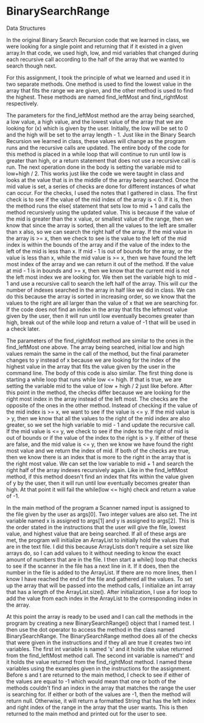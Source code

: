 # BinarySearchRange

Data Structures

In the original Binary Search Recursion code that we learned in class, we were looking for a single point and returning that if it existed in a given array.In that code, we used high, low, and mid variables that changed during each recursive call according to the half of the array that we wanted to search though next.

For this assignment, I took the principle of what we learned and used it in two separate methods. One method is used to find the lowest value in the array that fits the range we are given, and the other method is used to find the highest. These methods are named find_leftMost and find_rightMost respectively.

The parameters for the find_leftMost method are the array being searched, a low value, a high value, and the lowest value of the array that we are looking for (x) which is given by the user. Initially, the low will be set to 0 and the high will be set to the array length - 1. Just like in the Binary Search Recursion we learned in class, these values will change as the program runs and the recursive calls are updated. The entire body of the code for this method is placed in a while loop that will continue to run until low is greater than high, or a return statement that does not use a recursive call is run. The next operation done in the body is setting the variable mid to low+high / 2. This works just like the code we were taught in class and looks at the value that is in the middle of the array being searched. Once the mid value is set, a series of checks are done for different instances of what can occur. For the checks, I used the notes that I gathered in class. The first check is to see if the value of the mid index of the array is < 0. If it is, then the method runs the else{ statement that sets low to mid + 1 and calls the method recursively using the updated value. This is because if the value of the mid is greater than the x value, or smallest value of the range, then we know that since the array is sorted, then all the values to the left are smaller than x also, so we can search the right half of the array. If the mid value in the array is >= x, then we check to see is the value to the left of the mid index is within the bounds of the array and if the value of the index to the left of the mid is less than x. If mid - 1 is out of bounds for the array, or the value is less than x, while the mid value is >= x, then we have found the left most index of the array and we can return it out of the method. If the value at mid - 1 is in bounds and >= x, then we know that the current mid is not the left most index we are looking for. We then set the variable high to mid - 1 and use a recursive call to search the left half of the array. This will cur the number of indexes searched in the array in half like we did in class. We can do this because the array is sorted in increasing order, so we know that the values to the right are all larger than the value of x that we are searching for. If the code does not find an index in the array that fits the leftmost value given by the user, then it will run until low eventually becomes greater than high, break out of the while loop and return a value of -1 that will be used in a check later.

The parameters of the find_rightMost method are similar to the ones in the find_leftMost one above. The array being searched, initial low and high values remain the same in the call of the method, but the final parameter changes to y instead of x because we are looking for the index of the highest value in the array that fits the value given by the user in the command line. The body of this code is also similar. The first thing done is starting a while loop that runs while low <= high. If that is true, we are setting the variable mid to the value of low + high / 2 just like before. After this point in the method, the checks differ because we are looking for the right most index in the array instead of the left most. The checks are the opposite of the ones in the other method. Instead of checking if the value of the mid index is >= x, we want to see if the value is <= y. If the mid value is > y, then we know that all the values to the right of the mid index are also greater, so we set the high variable to mid - 1 and update the recursive call. If the mid value is <= y, we check to see if the index to the right of mid is out of bounds or if the value of the index to the right is > y. If either of these are false, and the mid value is <= y, then we know we have found the right most value and we return the index of mid. If both of the checks are true, then we know there is an index that is more to the right in the array that is the right most value. We can set the low variable to mid + 1 and search the right half of the array indexes recursively again. Like in the find_leftMost method, if this method doesn't find an index that fits within the value given of y by the user, then it will run until low eventually becomes greater than high. At that point it will fail the while(low <= high) check and return a value of -1.

In the main method of the program a Scanner named input is assigned to the file given by the user as args[0]. Two integer values are also set. The int variable named x is assigned to args[1] and y is assigned to args[2]. This is the order stated in the instructions that the user will give the file, lowest value, and highest value that are being searched. If all of these args are met, the program will initialize an ArrayList to initially hold the values that are in the text file. I did this because ArrayLists don't require a set size like arrays do, so I can add values to it without needing to know the exact amount of numbers that are in the file. I then start a while() loop that checks to see if the scanner in the file has a next line in it. If it does, then the number in the file is added to the ArrayList. If there are no more lines, then I know I have reached the end of the file and gathered all the values. To set up the array that will be passed into the method calls, I initialize an int array that has a length of the ArrayList.size(). After initialization, I use a for loop to add the value from each index in the ArrayList to the corresponding index in the array.

At this point the array is ready to be used and I can call the methods in the program by creating a new BinarySearchRange() object that I named test. I then use the dot operator to access the method in the class named BinarySearchRange. The BinarySearchRange method does all of the checks that were given in the instructions and if they all are true it creates two int variables. The first int variable is named 's' and it holds the value returned from the find_leftMost method call. The second int variable is named't' and it holds the value returned from the find_rightMost method. I named these variables using the examples given in the instructions for the assignment. Before s and t are returned to the main method, I check to see if either of the values are equal to -1 which would mean that one or both of the methods couldn't find an index in the array that matches the range the user is searching for. If either or both of the values are -1, then the method will return null. Otherwise, it will return a formatted String that has the left index and right index of the range in the array that the user wants. This is then returned to the main method and printed out for the user to see.

